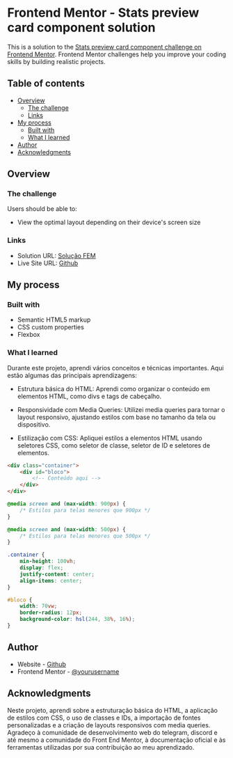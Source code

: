 # Frontend Mentor - Stats preview card component solution

This is a solution to the [Stats preview card component challenge on Frontend Mentor](https://www.frontendmentor.io/challenges/stats-preview-card-component-8JqbgoU62). Frontend Mentor challenges help you improve your coding skills by building realistic projects. 

## Table of contents

- [Overview](#overview)
  - [The challenge](#the-challenge)
  - [Links](#links)
- [My process](#my-process)
  - [Built with](#built-with)
  - [What I learned](#what-i-learned)
- [Author](#author)
- [Acknowledgments](#acknowledgments)


## Overview

### The challenge

Users should be able to:

- View the optimal layout depending on their device's screen size

### Links

- Solution URL: [Solução FEM](https://www.frontendmentor.io/solutions/state-preview-card-componente-challenge-solved-uf86WuYYUI)
- Live Site URL: [Github](https://felilpz.github.io/stats-preview-card-component/)

## My process

### Built with

- Semantic HTML5 markup
- CSS custom properties
- Flexbox

### What I learned

Durante este projeto, aprendi vários conceitos e técnicas importantes. Aqui estão algumas das principais aprendizagens:

* Estrutura básica do HTML: Aprendi como organizar o conteúdo em elementos HTML, como divs e tags de cabeçalho.

* Responsividade com Media Queries: Utilizei media queries para tornar o layout responsivo, ajustando estilos com base no tamanho da tela ou dispositivo.

* Estilização com CSS: Apliquei estilos a elementos HTML usando seletores CSS, como seletor de classe, seletor de ID e seletores de elementos.

```html
<div class="container">
    <div id="bloco">
        <!-- Conteúdo aqui -->
    </div>
</div>
```

```css
@media screen and (max-width: 900px) {
    /* Estilos para telas menores que 900px */
}

@media screen and (max-width: 500px) {
    /* Estilos para telas menores que 500px */
}
```

```css
.container {
    min-height: 100vh;
    display: flex;
    justify-content: center;
    align-items: center;
}

#bloco {
    width: 70vw;
    border-radius: 12px;
    background-color: hsl(244, 38%, 16%);
}
```

## Author

- Website - [Github](https://www.github.com/Felilpz)
- Frontend Mentor - [@yourusername](https://www.frontendmentor.io/profile/Felilpz)


## Acknowledgments

Neste projeto, aprendi sobre a estruturação básica do HTML, a aplicação de estilos com CSS, o uso de classes e IDs, a importação de fontes personalizadas e a criação de layouts responsivos com media queries. Agradeço à comunidade de desenvolvimento web do telegram, discord e até mesmo a comunidade do Front End Mentor, à documentação oficial e às ferramentas utilizadas por sua contribuição ao meu aprendizado.
